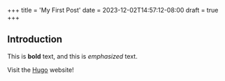 +++
title = 'My First Post'
date = 2023-12-02T14:57:12-08:00
draft = true
+++

## Introduction

This is **bold** text, and this is *emphasized* text.

Visit the [Hugo](https://gohugo.io) website!